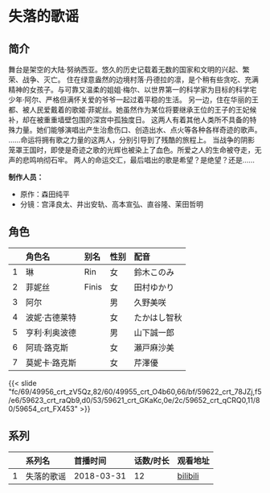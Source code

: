 # 失落的歌谣


## 简介

舞台是架空的大陆·努纳西亚。悠久的历史记载着无数的国家和文明的兴起、繁荣、战争、灭亡。
住在绿意盎然的边境村落·丹德拉的凛，是个稍有些贪吃、充满精神的女孩子。与可靠又温柔的姐姐·梅尔、以世界第一的科学家为目标的科学宅少年·阿尔、严格但满怀关爱的爷爷一起过着平稳的生活。
另一边，住在华丽的王都、被人民爱戴着的歌姬·菲妮丝。她虽然作为某位将要继承王位的王子的王妃候补，却在被重重墙壁包围的深宫中孤独度日。
这两人有着其他人类所不具备的特殊力量。她们能够演唱出产生治愈伤口、创造出水、点火等各种各样奇迹的歌声。 ……命运将拥有歌之力量的这两人，分别引导到了残酷的旅程上。
当战争的阴影笼罩王国时，即使是奇迹之歌的光辉也被染上了血色。所爱之人的生命被夺走，无声的悲鸣响彻石牢。
两人的命运交汇，最后唱出的歌是希望？是绝望？还是……

**制作人员：**
- 原作：森田纯平
- 分镜：宫泽良太、井出安轨、高本宣弘、直谷隆、茉田哲明

## 角色

|     |   角色名   |   别名  | 性别 |  配音  |
|:--- |:------  |:----      |:---  |:--   |
| 1 | 琳 | Rin | 女 | 鈴木このみ |
| 2 | 菲妮丝 | Finis | 女 | 田村ゆかり |
| 3 | 阿尔 |  | 男 | 久野美咲 |
| 4 | 波妮·古德莱特 |  | 女 | たかはし智秋 |
| 5 | 亨利·利奥波德 |  | 男 | 山下誠一郎 |
| 6 | 阿琉·路克斯 |  | 女 | 瀬戸麻沙美 |
| 7 | 莫妮卡·路克斯 |  | 女 | 芹澤優 |

{{< slide "fc/69/49956_crt_zV5Qz,82/60/49955_crt_O4b60,66/bf/59622_crt_78JZj,f5/e6/59623_crt_raQb9,d0/53/59621_crt_GKaKc,0e/2c/59652_crt_qCRQ0,11/80/59654_crt_FX453" >}}

## 系列

|     | 系列名   | 首播时间       | 话数/时长 | 观看地址                                                       |
|:----|:------|:-----------|:------|:-----------------------------------------------------------|
| 1   | 失落的歌谣 | 2018-03-31 | 12    | [bilibili](https://www.bilibili.com/bangumi/play/ep199625) |

        
